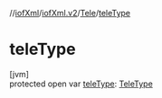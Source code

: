 //[iofXml](../../../index.md)/[iofXml.v2](../index.md)/[Tele](index.md)/[teleType](tele-type.md)

# teleType

[jvm]\
protected open var [teleType](tele-type.md): [TeleType](../-tele-type/index.md)
